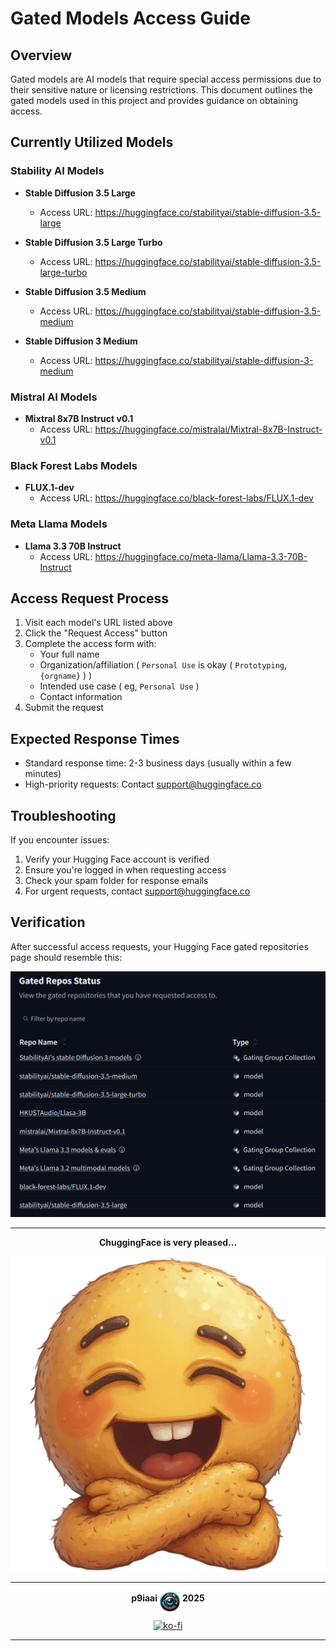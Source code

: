 # Gated Models Access Guide

## Overview

Gated models are AI models that require special access permissions due to their sensitive nature or licensing restrictions. This document outlines the gated models used in this project and provides guidance on obtaining access.

## Currently Utilized Models

### Stability AI Models

- **Stable Diffusion 3.5 Large**
  - Access URL: https://huggingface.co/stabilityai/stable-diffusion-3.5-large

- **Stable Diffusion 3.5 Large Turbo**
  - Access URL: https://huggingface.co/stabilityai/stable-diffusion-3.5-large-turbo

- **Stable Diffusion 3.5 Medium**
  - Access URL: https://huggingface.co/stabilityai/stable-diffusion-3.5-medium
  
- **Stable Diffusion 3 Medium**
  - Access URL: https://huggingface.co/stabilityai/stable-diffusion-3-medium

### Mistral AI Models

- **Mixtral 8x7B Instruct v0.1**
  - Access URL: https://huggingface.co/mistralai/Mixtral-8x7B-Instruct-v0.1

### Black Forest Labs Models

- **FLUX.1-dev**
  - Access URL: https://huggingface.co/black-forest-labs/FLUX.1-dev

### Meta Llama Models

- **Llama 3.3 70B Instruct**
  - Access URL: https://huggingface.co/meta-llama/Llama-3.3-70B-Instruct

## Access Request Process

1. Visit each model's URL listed above
2. Click the "Request Access" button
3. Complete the access form with:
   - Your full name
   - Organization/affiliation ( `Personal Use` is okay ( `Prototyping`, `{orgname}` ) )
   - Intended use case ( eg, `Personal Use` )
   - Contact information
4. Submit the request

## Expected Response Times

- Standard response time: 2-3 business days (usually within a few minutes)
- High-priority requests: Contact support@huggingface.co

## Troubleshooting

If you encounter issues:

1. Verify your Hugging Face account is verified
2. Ensure you're logged in when requesting access
3. Check your spam folder for response emails
4. For urgent requests, contact support@huggingface.co

## Verification

After successful access requests, your Hugging Face gated repositories page should resemble this:

![Gated Models Access Example](.assets/gated-models.png)

---

<div align="center">

**ChuggingFace is very pleased...**

<img src=".assets/chuggingface_toolkit.png" width="512" alt="ChuggingFace">

---

**p9iaai** <img src=".assets/p9iaai.png" width="32" align="middle"> **2025**

[![ko-fi](https://ko-fi.com/img/githubbutton_sm.svg)](https://ko-fi.com/p9iaai)

---

</div>

